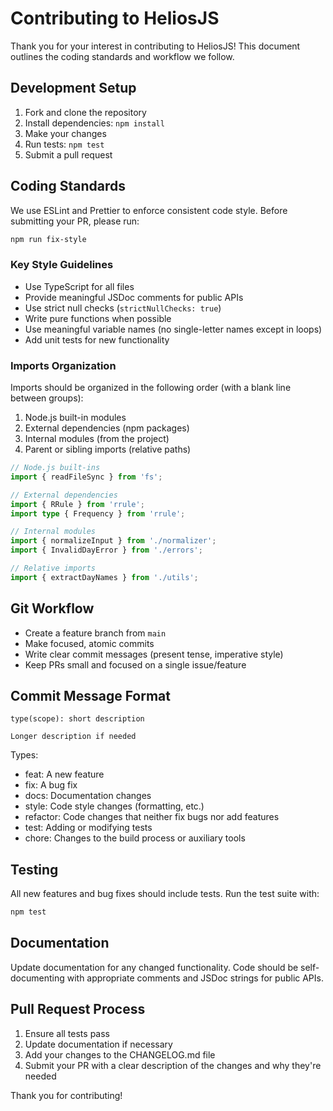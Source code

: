 # Contributing to HeliosJS

Thank you for your interest in contributing to HeliosJS! This document outlines the coding standards and workflow we follow.

## Development Setup

1. Fork and clone the repository
2. Install dependencies: `npm install`
3. Make your changes
4. Run tests: `npm test`
5. Submit a pull request

## Coding Standards

We use ESLint and Prettier to enforce consistent code style. Before submitting your PR, please run:

```bash
npm run fix-style
```

### Key Style Guidelines

- Use TypeScript for all files
- Provide meaningful JSDoc comments for public APIs
- Use strict null checks (`strictNullChecks: true`)
- Write pure functions when possible
- Use meaningful variable names (no single-letter names except in loops)
- Add unit tests for new functionality

### Imports Organization

Imports should be organized in the following order (with a blank line between groups):

1. Node.js built-in modules
2. External dependencies (npm packages)
3. Internal modules (from the project)
4. Parent or sibling imports (relative paths)

```typescript
// Node.js built-ins
import { readFileSync } from 'fs';

// External dependencies
import { RRule } from 'rrule';
import type { Frequency } from 'rrule';

// Internal modules
import { normalizeInput } from './normalizer';
import { InvalidDayError } from './errors';

// Relative imports
import { extractDayNames } from './utils';
```

## Git Workflow

- Create a feature branch from `main`
- Make focused, atomic commits
- Write clear commit messages (present tense, imperative style)
- Keep PRs small and focused on a single issue/feature

## Commit Message Format

```
type(scope): short description

Longer description if needed
```

Types:
- feat: A new feature
- fix: A bug fix
- docs: Documentation changes
- style: Code style changes (formatting, etc.)
- refactor: Code changes that neither fix bugs nor add features
- test: Adding or modifying tests
- chore: Changes to the build process or auxiliary tools

## Testing

All new features and bug fixes should include tests. Run the test suite with:

```bash
npm test
```

## Documentation

Update documentation for any changed functionality. Code should be self-documenting with appropriate comments and JSDoc strings for public APIs.

## Pull Request Process

1. Ensure all tests pass
2. Update documentation if necessary
3. Add your changes to the CHANGELOG.md file
4. Submit your PR with a clear description of the changes and why they're needed

Thank you for contributing! 